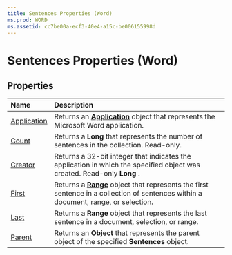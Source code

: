 ```yaml
---
title: Sentences Properties (Word)
ms.prod: WORD
ms.assetid: cc7be00a-ecf3-40e4-a15c-be006155998d
---
```



# Sentences Properties (Word)

## Properties



|**Name**|**Description**|
|:-----|:-----|
|[Application](sentences-application-property-word.md)|Returns an  **[Application](application-object-word.md)** object that represents the Microsoft Word application.|
|[Count](sentences-count-property-word.md)|Returns a  **Long** that represents the number of sentences in the collection. Read-only.|
|[Creator](sentences-creator-property-word.md)|Returns a 32-bit integer that indicates the application in which the specified object was created. Read-only  **Long** .|
|[First](sentences-first-property-word.md)|Returns a  **[Range](range-object-word.md)** object that represents the first sentence in a collection of sentences within a document, range, or selection.|
|[Last](sentences-last-property-word.md)|Returns a  **Range** object that represents the last sentence in a document, selection, or range.|
|[Parent](sentences-parent-property-word.md)|Returns an  **Object** that represents the parent object of the specified **Sentences** object.|

